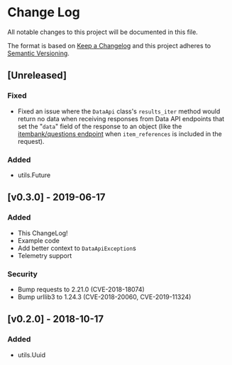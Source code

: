 # Change Log

All notable changes to this project will be documented in this file.

The format is based on [Keep a Changelog](http://keepachangelog.com/en/1.0.0/)
and this project adheres to [Semantic Versioning](http://semver.org/spec/v2.0.0.html).

## [Unreleased]
### Fixed
- Fixed an issue where the `DataApi` class's `results_iter` method would return no data 
  when receiving responses from Data API endpoints that set the "`data`" field of the
  response to an object (like the [itembank/questions endpoint](https://reference.learnosity.com/data-api/endpoints/itembank_endpoints#getQuestions) 
  when `item_references` is included in the request).

### Added
- utils.Future

## [v0.3.0] - 2019-06-17
### Added
- This ChangeLog!
- Example code
- Add better context to `DataApiException`s
- Telemetry support

### Security
- Bump requests to 2.21.0 (CVE-2018-18074)
- Bump urllib3 to 1.24.3 (CVE-2018-20060, CVE-2019-11324)


## [v0.2.0] - 2018-10-17
### Added
- utils.Uuid

